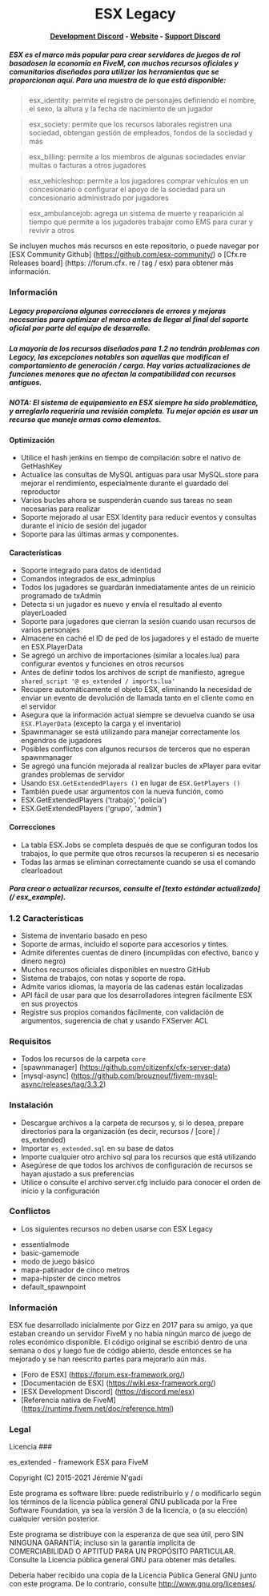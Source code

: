 <h1 align='center'>ESX Legacy</a></h1><p align='center'><b><a href='https://discord.gg/cNx6HF9P5J'>Development Discord</a> - <a href='https://esx-framework.org/esx'>Website</a> - <a href='https://discord.gg/J6VqFPwvVp'>Support Discord</a></b></h5>


##### ESX es el marco más popular para crear servidores de juegos de rol basados ​​en la economía en FiveM, con muchos recursos oficiales y comunitarios diseñados para utilizar las herramientas que se proporcionan aquí. Para una muestra de lo que está disponible:
> esx_identity: permite el registro de personajes definiendo el nombre, el sexo, la altura y la fecha de nacimiento de un jugador

> esx_society: permite que los recursos laborales registren una sociedad, obtengan gestión de empleados, fondos de la sociedad y más

> esx_billing: permite a los miembros de algunas sociedades enviar multas o facturas a otros jugadores

> esx_vehicleshop: permite a los jugadores comprar vehículos en un concesionario o configurar el apoyo de la sociedad para un concesionario administrado por jugadores

> esx_ambulancejob: agrega un sistema de muerte y reaparición al tiempo que permite a los jugadores trabajar como EMS para curar y revivir a otros

Se incluyen muchos más recursos en este repositorio, o puede navegar por [ESX Community Github] (https://github.com/esx-community/) o [Cfx.re Releases board] (https: //forum.cfx. re / tag / esx) para obtener más información.

### Información
##### Legacy proporciona algunas correcciones de errores y mejoras necesarias para optimizar el marco antes de llegar al final del soporte oficial por parte del equipo de desarrollo.
##### La mayoría de los recursos diseñados para 1.2 no tendrán problemas con Legacy, las excepciones notables son aquellas que modifican el comportamiento de generación / carga. Hay varias actualizaciones de funciones menores que no afectan la compatibilidad con recursos antiguos.
##### NOTA: El sistema de equipamiento en ESX siempre ha sido problemático, y arreglarlo requeriría una revisión completa. Tu mejor opción es usar un recurso que maneje armas como elementos.

#### Optimización
- Utilice el hash jenkins en tiempo de compilación sobre el nativo de GetHashKey
- Actualice las consultas de MySQL antiguas para usar MySQL.store para mejorar el rendimiento, especialmente durante el guardado del reproductor
- Varios bucles ahora se suspenderán cuando sus tareas no sean necesarias para realizar
- Soporte mejorado al usar ESX Identity para reducir eventos y consultas durante el inicio de sesión del jugador
- Soporte para las últimas armas y componentes.

#### Características
- Soporte integrado para datos de identidad
- Comandos integrados de esx_adminplus
- Todos los jugadores se guardarán inmediatamente antes de un reinicio programado de txAdmin
- Detecta si un jugador es nuevo y envía el resultado al evento playerLoaded
- Soporte para jugadores que cierran la sesión cuando usan recursos de varios personajes
- Almacene en caché el ID de ped de los jugadores y el estado de muerte en ESX.PlayerData
- Se agregó un archivo de importaciones (similar a locales.lua) para configurar eventos y funciones en otros recursos
- Antes de definir todos los archivos de script de manifiesto, agregue `shared_script '@ es_extended / imports.lua'`
- Recupere automáticamente el objeto ESX, eliminando la necesidad de enviar un evento de devolución de llamada tanto en el cliente como en el servidor
- Asegura que la información actual siempre se devuelva cuando se usa `ESX.PlayerData` (excepto la carga y el inventario)
- Spawnmanager se está utilizando para manejar correctamente los engendros de jugadores
- Posibles conflictos con algunos recursos de terceros que no esperan spawnmanager
- Se agregó una función mejorada al realizar bucles de xPlayer para evitar grandes problemas de servidor
- Usando `ESX.GetExtendedPlayers ()` en lugar de `ESX.GetPlayers ()`
- También puede usar argumentos con la nueva función, como
- ESX.GetExtendedPlayers ('trabajo', 'policía')
- ESX.GetExtendedPlayers ('grupo', 'admin')

#### Correcciones
- La tabla ESX.Jobs se completa después de que se configuran todos los trabajos, lo que permite que otros recursos la recuperen si es necesario
- Todas las armas se eliminan correctamente cuando se usa el comando clearloadout
##### Para crear o actualizar recursos, consulte el [texto estándar actualizado] (/ esx_example).

### 1.2 Características
- Sistema de inventario basado en peso
- Soporte de armas, incluido el soporte para accesorios y tintes.
- Admite diferentes cuentas de dinero (incumplidas con efectivo, banco y dinero negro)
- Muchos recursos oficiales disponibles en nuestro GitHub
- Sistema de trabajos, con notas y soporte de ropa.
- Admite varios idiomas, la mayoría de las cadenas están localizadas
- API fácil de usar para que los desarrolladores integren fácilmente ESX en sus proyectos
- Registre sus propios comandos fácilmente, con validación de argumentos, sugerencia de chat y usando FXServer ACL

### Requisitos
- Todos los recursos de la carpeta `core`
- [spawnmanager] (https://github.com/citizenfx/cfx-server-data)
- [mysql-async] (https://github.com/brouznouf/fivem-mysql-async/releases/tag/3.3.2)


### Instalación
- Descargue archivos a la carpeta de recursos y, si lo desea, prepare directorios para la organización (es decir, recursos / [core] / es_extended)
- Importar `es_extended.sql` en su base de datos
- Importe cualquier otro archivo sql para los recursos que está utilizando
- Asegúrese de que todos los archivos de configuración de recursos se hayan ajustado a sus preferencias
- Utilice o consulte el archivo server.cfg incluido para conocer el orden de inicio y la configuración

### Conflictos
* Los siguientes recursos no deben usarse con ESX Legacy
- essentialmode
- basic-gamemode
- modo de juego básico
- mapa-patinador de cinco metros
- mapa-hipster de cinco metros
- default_spawnpoint

### Información
ESX fue desarrollado inicialmente por Gizz en 2017 para su amigo, ya que estaban creando un servidor FiveM y no había ningún marco de juego de roles económico disponible. El código original se escribió dentro de una semana o dos y luego fue de código abierto, desde entonces se ha mejorado y se han reescrito partes para mejorarlo aún más.
- [Foro de ESX] (https://forum.esx-framework.org/)
- [Documentación de ESX] (https://wiki.esx-framework.org/)
- [ESX Development Discord] (https://discord.me/esx)
- [Referencia nativa de FiveM] (https://runtime.fivem.net/doc/reference.html)


### Legal

Licencia ###

es_extended - framework ESX para FiveM

Copyright (C) 2015-2021 Jérémie N'gadi

Este programa es software libre: puede redistribuirlo y / o modificarlo según los términos de la licencia pública general GNU publicada por la Free Software Foundation, ya sea la versión 3 de la licencia, o (a su elección) cualquier versión posterior.

Este programa se distribuye con la esperanza de que sea útil, pero SIN NINGUNA GARANTÍA; incluso sin la garantía implícita de COMERCIABILIDAD O APTITUD PARA UN PROPÓSITO PARTICULAR. Consulte la Licencia pública general GNU para obtener más detalles.

Debería haber recibido una copia de la Licencia Pública General GNU junto con este programa. De lo contrario, consulte http://www.gnu.org/licenses/.
